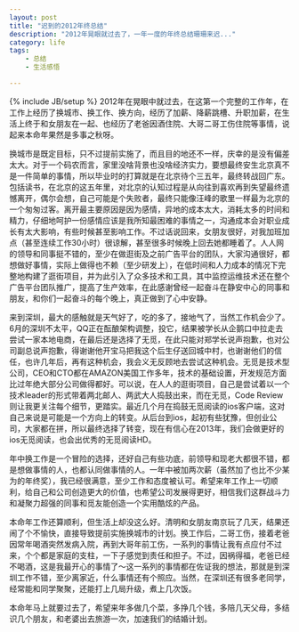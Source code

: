 ```yaml
---
layout: post
title: "迟到的2012年终总结"
description: "2012年晃眼就过去了，一年一度的年终总结珊珊来迟..."
category: life
tags:
    - 总结
    - 生活感悟

---
```

{% include JB/setup %}
   2012年在晃眼中就过去，在这第一个完整的工作年，在工作上经历了换城市、换工作、换方向，经历了加薪、降薪跳槽、升职加薪，在生活上终于和女朋友在一起、也经历了老爸因酒住院、大哥二哥工伤住院等事情，说起来本命年果然是多事之秋呀。
   
   换城市是既定目标，只不过提前实施了，而且目的地还不一样，庆幸的是没有偏差太大。对于一个码农而言，家里没啥背景也没啥经济实力，要想最终安生北京真不是一件简单的事情，所以毕业时的打算就是在北京待个三五年，最终转战回广东。包括读书，在北京的这五年里，对北京的认知过程是从向往到喜欢再到失望最终遗憾离开，偶尔会想，自己可能是个失败者，最终只能像汪峰的歌里一样最为北京的一个匆匆过客。离开最主要原因是因为感情，异地的成本太大，消耗太多的时间和精力，仔细地呵护一份感情应该是我所知最困难的事情之一，沟通成本会对职业成长有太大影响，有些时候甚至影响工作。不过话说回来，女朋友很好，对我加班加点（甚至连续工作30小时）很谅解，甚至很多时候晚上回去她都睡着了。人人网的领导和同事挺不错的，至少在做逛街及之前广告平台的团队，大家沟通很好，都想做好事情，实际上做得也不赖（至少研发上），在低时间和人力成本的情况下完整地构建了逛街项目，并为此引入了众多技术和工具，其中监控运维技术还在整个广告平台团队推广，提高了生产效率，在此感谢曾经一起奋斗在静安中心的同事和朋友，和你们一起奋斗的每个晚上，真正做到了心中安静。
   
   来到深圳，最大的感触就是天气好了，吃的多了，接地气了，当然工作机会少了。6月的深圳不太平，QQ正在酝酿架构调整，投它，结果被学长从企鹅口中拉走去尝试一家本地电商，在最后还是选择了无觅，在此只能对郑学长说声抱歉，也对公司副总说声抱歉，得谢谢他开宝马把我这个后生仔送回城中村，也谢谢他们的信任，也许几年后，再有这种机会，我会义无反顾地去尝试这种机会。无觅是技术型公司，CEO和CTO都在AMAZON美国工作多年，技术的基础设置，开发规范方面比过年绝大部分公司做得都好。可以说，在人人的逛街项目，自己是尝试着以一个技术leader的形式带着两北邮人、两武大人捣鼓出来，而在无觅，Code Review则让我更关注每个细节，更踏实。最近几个月在捣鼓无觅阅读的ios客户端，这对自己来说是可能是一个方向上的转变。从后台到ios，起初有些犹豫，但创业公司，大家都在拼，所以最终选择了转变，现在有信心在2013年，我们会做更好的ios无觅阅读，也会出优秀的无觅阅读HD。
   
   年中换工作是一个冒险的选择，还好自己有些功底，前领导和现老大都很不错，都是想做事情的人，也都认同做事情的人。一年中被加两次薪（虽然加了也比不少某为的年终奖），我已经很满意，至少工作和态度被认可。希望来年工作上一切顺利，给自己和公司创造更大的价值，也希望公司发展得更好，相信我们这群战斗力和凝聚力超强的同事和觅友能创造一个实用酷炫的产品。
   
   本命年工作还算顺利，但生活上却没这么好。清明和女朋友南京玩了几天，结果还闹了个不愉快，直接导致提前实施换城市的计划。换工作后，二哥工伤，接着老爸因常年喝酒突然发病入院，再到大哥年前工伤，一系列的事情让我有点应付不过来，个个都是家庭的支柱，一下子感觉到责任和担子。不过，因祸得福，老爸已经不喝酒，这是我最开心的事情了～这一系列的事情都在佐证我的想法，那就是到深圳工作不错，至少离家近，什么事情还有个照应。当然，在深圳还有很多老同学，经常能和同学聚聚，还能打上几局升级，煮上几次饭。
   
   本命年马上就要过去了，希望来年多做几个菜，多挣几个钱，多陪几天父母，多结识几个朋友，和老婆出去旅游一次，加速我们的结婚计划。